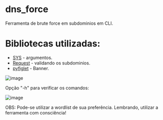 # dns_force

Ferramenta de brute force em subdominios em CLI.

# Bibliotecas utilizadas:
- [SYS](https://docs.python.org/3/library/sys.html) - argumentos.
- [Request](https://pypi.org/project/requests/) - validando os subdominios.
- [pyfiglet](https://www.geeksforgeeks.org/python-ascii-art-using-pyfiglet-module/) - Banner.


![image](https://github.com/okuma1/dns_force/assets/92878748/ec8573a8-3dc0-4431-b675-1acda6fe834e)

Opção "-h" para verificar os comandos:

![image](https://github.com/okuma1/dns_force/assets/92878748/4dc4e162-413b-4d9c-89f3-0bbf1f97f20a)

OBS: Pode-se utilizar a wordlist de sua preferência. Lembrando, utilizar a ferramenta com consciência!
